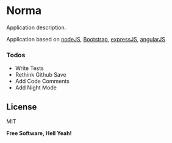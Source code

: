 # Norma

Application description.

Application based on [nodeJS], [Bootstrap], [expressJS], [angularJS]

### Todos

 - Write Tests
 - Rethink Github Save
 - Add Code Comments
 - Add Night Mode

License
----

MIT


**Free Software, Hell Yeah!**

[nodeJS]: <https://nodejs.org/en/>
[Bootstrap]: <http://getbootstrap.com/>
[expressJS]: <http://expressjs.com/>
[angularJS]: <http://angularjs.org/>
